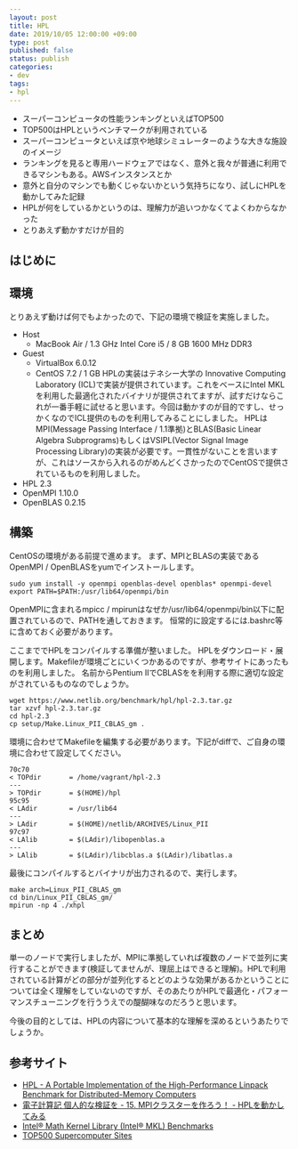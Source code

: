 ```yaml
---
layout: post
title: HPL
date: 2019/10/05 12:00:00 +09:00
type: post
published: false
status: publish
categories:
- dev
tags:
- hpl
---
```


 - スーパーコンピュータの性能ランキングといえばTOP500
 - TOP500はHPLというベンチマークが利用されている
 - スーパーコンピュータといえば京や地球シミュレーターのような大きな施設のイメージ
 - ランキングを見ると専用ハードウェアではなく、意外と我々が普通に利用できるマシンもある。AWSインスタンスとか
 - 意外と自分のマシンでも動くじゃないかという気持ちになり、試しにHPLを動かしてみた記録
 - HPLが何をしているかというのは、理解力が追いつかなくてよくわからなかった
 - とりあえず動かすだけが目的
## はじめに


## 環境
とりあえず動けば何でもよかったので、下記の環境で検証を実施しました。
  - Host
    - MacBook Air / 1.3 GHz Intel Core i5 / 8 GB 1600 MHz DDR3
  - Guest
    - VirtualBox 6.0.12
    - CentOS 7.2 / 1 GB
HPLの実装はテネシー大学の Innovative Computing Laboratory (ICL)で実装が提供されています。これをベースにIntel MKLを利用した最適化されたバイナリが提供されてますが、試すだけならこれが一番手軽に試せると思います。今回は動かすのが目的ですし、せっかくなのでICL提供のものを利用してみることにしました。
HPLはMPI(Message Passing Interface / 1.1準拠)とBLAS(Basic Linear Algebra Subprograms)もしくはVSIPL(Vector Signal Image Processing Library)の実装が必要です。一貫性がないことを言いますが、これはソースから入れるのがめんどくさかったのでCentOSで提供されているものを利用しました。
  - HPL 2.3
  - OpenMPI 1.10.0
  - OpenBLAS 0.2.15

## 構築
CentOSの環境がある前提で進めます。
まず、MPIとBLASの実装であるOpenMPI / OpenBLASをyumでインストールします。

```
sudo yum install -y openmpi openblas-devel openblas* openmpi-devel
export PATH=$PATH:/usr/lib64/openmpi/bin
```
OpenMPIに含まれるmpicc / mpirunはなぜか/usr/lib64/openmpi/bin以下に配置されているので、PATHを通しておきます。
恒常的に設定するには.bashrc等に含めておく必要があります。

ここまででHPLをコンパイルする準備が整いました。
HPLをダウンロード・展開します。Makefileが環境ごとにいくつかあるのですが、参考サイトにあったものを利用しました。
名前からPentium IIでCBLASをを利用する際に適切な設定がされているものなのでしょうか。
```
wget https://www.netlib.org/benchmark/hpl/hpl-2.3.tar.gz
tar xzvf hpl-2.3.tar.gz
cd hpl-2.3
cp setup/Make.Linux_PII_CBLAS_gm .
```

環境に合わせてMakefileを編集する必要があります。下記がdiffで、ご自身の環境に合わせて設定してください。
```
70c70
< TOPdir       = /home/vagrant/hpl-2.3
---
> TOPdir       = $(HOME)/hpl
95c95
< LAdir        = /usr/lib64
---
> LAdir        = $(HOME)/netlib/ARCHIVES/Linux_PII
97c97
< LAlib        = $(LAdir)/libopenblas.a
---
> LAlib        = $(LAdir)/libcblas.a $(LAdir)/libatlas.a
```

最後にコンパイルするとバイナリが出力されるので、実行します。
```
make arch=Linux_PII_CBLAS_gm
cd bin/Linux_PII_CBLAS_gm/
mpirun -np 4 ./xhpl
```

## まとめ
単一のノードで実行しましたが、MPIに準拠していれば複数のノードで並列に実行することができます(検証してませんが、理屈上はできると理解)。HPLで利用されている計算がどの部分が並列化するとどのような効果があるかということについては全く理解をしていないのですが、そのあたりがHPLで最適化・パフォーマンスチューニングを行ううえでの醍醐味なのだろうと思います。

今後の目的としては、HPLの内容について基本的な理解を深めるというあたりでしょうか。

## 参考サイト
 - [HPL - A Portable Implementation of the High-Performance Linpack Benchmark for Distributed-Memory Computers](https://www.netlib.org/benchmark/hpl/)
 - [電子計算記 個人的な検証を - 15. MPIクラスターを作ろう！ - HPLを動かしてみる](http://fujish.hateblo.jp/entry/2018/01/11/003736)
 - [Intel® Math Kernel Library (Intel® MKL) Benchmarks](https://software.intel.com/en-us/articles/intel-mkl-benchmarks-suite)
 - [TOP500 Supercomputer Sites](https://www.top500.org/)
